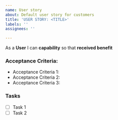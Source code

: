 ```yaml
---
name: User story
about: Default user story for customers
title: 'USER STORY: <TITLE>'
labels: ''
assignees: ''

---
```


As a **User** I  can **capability**  so that **received benefit**

### Acceptance Criteria:
* Acceptance Criteria 1:
* Acceptance Criteria 2:
* Acceptance Criteria 3:

### Tasks
- [ ] Task 1
- [ ] Task 2
